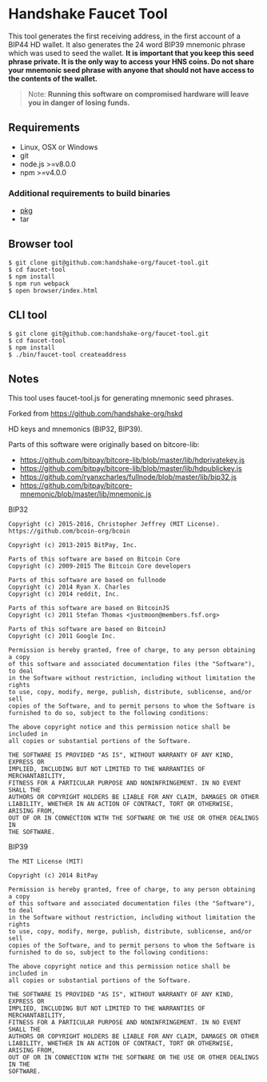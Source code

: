 # Handshake Faucet Tool
This tool generates the first receiving address, in the first account of a
BIP44 HD wallet. It also generates the 24 word BIP39 mnemonic phrase which was
used to seed the wallet. **It is important that you keep this seed phrase
private. It is the only way to access your HNS coins. Do not share your
mnemonic seed phrase with anyone that should not have access to the contents
of the wallet.**

>Note: **Running this software on compromised hardware will leave you in
danger of losing funds.**

## Requirements
* Linux, OSX or Windows
* git
* node.js >=v8.0.0
* npm >=v4.0.0

### Additional requirements to build binaries
* [ pkg ](https://github.com/zeit/pkg)
* tar

## Browser tool
```
$ git clone git@github.com:handshake-org/faucet-tool.git
$ cd faucet-tool
$ npm install
$ npm run webpack
$ open browser/index.html
```

## CLI tool
```
$ git clone git@github.com:handshake-org/faucet-tool.git
$ cd faucet-tool
$ npm install
$ ./bin/faucet-tool createaddress
```

## Notes

This tool uses faucet-tool.js for generating mnemonic seed phrases.

Forked from https://github.com/handshake-org/hskd

HD keys and mnemonics (BIP32, BIP39).

Parts of this software were originally based on bitcore-lib:

- https://github.com/bitpay/bitcore-lib/blob/master/lib/hdprivatekey.js
- https://github.com/bitpay/bitcore-lib/blob/master/lib/hdpublickey.js
- https://github.com/ryanxcharles/fullnode/blob/master/lib/bip32.js
- https://github.com/bitpay/bitcore-mnemonic/blob/master/lib/mnemonic.js

BIP32

```
Copyright (c) 2015-2016, Christopher Jeffrey (MIT License).
https://github.com/bcoin-org/bcoin

Copyright (c) 2013-2015 BitPay, Inc.

Parts of this software are based on Bitcoin Core
Copyright (c) 2009-2015 The Bitcoin Core developers

Parts of this software are based on fullnode
Copyright (c) 2014 Ryan X. Charles
Copyright (c) 2014 reddit, Inc.

Parts of this software are based on BitcoinJS
Copyright (c) 2011 Stefan Thomas <justmoon@members.fsf.org>

Parts of this software are based on BitcoinJ
Copyright (c) 2011 Google Inc.

Permission is hereby granted, free of charge, to any person obtaining a copy
of this software and associated documentation files (the "Software"), to deal
in the Software without restriction, including without limitation the rights
to use, copy, modify, merge, publish, distribute, sublicense, and/or sell
copies of the Software, and to permit persons to whom the Software is
furnished to do so, subject to the following conditions:

The above copyright notice and this permission notice shall be included in
all copies or substantial portions of the Software.

THE SOFTWARE IS PROVIDED "AS IS", WITHOUT WARRANTY OF ANY KIND, EXPRESS OR
IMPLIED, INCLUDING BUT NOT LIMITED TO THE WARRANTIES OF MERCHANTABILITY,
FITNESS FOR A PARTICULAR PURPOSE AND NONINFRINGEMENT. IN NO EVENT SHALL THE
AUTHORS OR COPYRIGHT HOLDERS BE LIABLE FOR ANY CLAIM, DAMAGES OR OTHER
LIABILITY, WHETHER IN AN ACTION OF CONTRACT, TORT OR OTHERWISE, ARISING FROM,
OUT OF OR IN CONNECTION WITH THE SOFTWARE OR THE USE OR OTHER DEALINGS IN
THE SOFTWARE.
```

BIP39

```
The MIT License (MIT)

Copyright (c) 2014 BitPay

Permission is hereby granted, free of charge, to any person obtaining a copy
of this software and associated documentation files (the "Software"), to deal
in the Software without restriction, including without limitation the rights
to use, copy, modify, merge, publish, distribute, sublicense, and/or sell
copies of the Software, and to permit persons to whom the Software is
furnished to do so, subject to the following conditions:

The above copyright notice and this permission notice shall be included in
all copies or substantial portions of the Software.

THE SOFTWARE IS PROVIDED "AS IS", WITHOUT WARRANTY OF ANY KIND, EXPRESS OR
IMPLIED, INCLUDING BUT NOT LIMITED TO THE WARRANTIES OF MERCHANTABILITY,
FITNESS FOR A PARTICULAR PURPOSE AND NONINFRINGEMENT. IN NO EVENT SHALL THE
AUTHORS OR COPYRIGHT HOLDERS BE LIABLE FOR ANY CLAIM, DAMAGES OR OTHER
LIABILITY, WHETHER IN AN ACTION OF CONTRACT, TORT OR OTHERWISE, ARISING FROM,
OUT OF OR IN CONNECTION WITH THE SOFTWARE OR THE USE OR OTHER DEALINGS IN THE
SOFTWARE.
```
